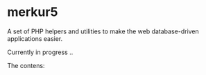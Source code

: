 # merkur5

A set of PHP helpers and utilities to make the web database-driven applications easier.

Currently in progress ..

The contens:

